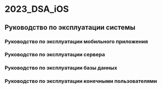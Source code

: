 # 2023_DSA_iOS

## Руководство по эксплуатации системы

### Руководство по эксплуатации мобильного приложения
### Руководство по эксплуатации сервера
### Руководство по эксплуатации базы данных
### Руководство по эксплуатации конечными пользователями
